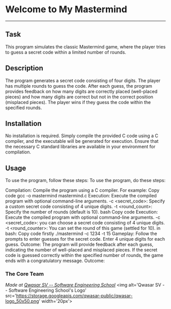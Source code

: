 # Welcome to My Mastermind

---

## Task

This program simulates the classic Mastermind game, where the player tries to guess a secret code within a limited number of rounds.

## Description

The program generates a secret code consisting of four digits. The player has multiple rounds to guess the code. After each guess, the program provides feedback on how many digits are correctly placed (well-placed pieces) and how many digits are correct but not in the correct position (misplaced pieces). The player wins if they guess the code within the specified rounds.

## Installation

No installation is required. Simply compile the provided C code using a C compiler, and the executable will be generated for execution. Ensure that the necessary C standard libraries are available in your environment for compilation.

## Usage

To use the program, follow these steps:
To use the program, do these steps:

Compilation: Compile the program using a C compiler. For example:
Copy code
gcc -o mastermind mastermind.c
Execution: Execute the compiled program with optional command-line arguments. -c <secret_code>: Specify a custom secret code consisting of 4 unique digits.
-t <round_count>: Specify the number of rounds (default is 10).
bash
Copy code
Execution: Execute the compiled program with optional command-line arguments. -c <secret_code>: you can choose a secret code consisting of 4 unique digits.
-t <round_counter>: You can set the round of this game (settled for 10).
in bash:
Copy code firstly
./mastermind -c 1234 -t 15
Gameplay: Follow the prompts to enter guesses for the secret code. Enter 4 unique digits for each guess.
Outcome: The program will provide feedback after each guess, indicating the number of well-placed and misplaced pieces. If the secret code is guessed correctly within the specified number of rounds, the game ends with a congratulatory message.
Outcome:

### The Core Team

<span><i>Made at <a href='https://qwasar.io'>Qwasar SV -- Software Engineering School</a></i></span>
<span><img alt='Qwasar SV -- Software Engineering School's Logo' src='https://storage.googleapis.com/qwasar-public/qwasar-logo_50x50.png' width='20px'></span>